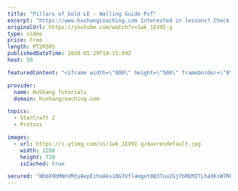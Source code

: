 ```yaml
---
title: "Pillars of Gold LE - Walling Guide PvT"
excerpt: "https://www.hushangcoaching.com Interested in lessons? Check out the website for more information ------------------------------------------------------------------------------------------------------- Want to support HuShang Tutorials directly? Patreon is a website where you can contribute a monthly"
originalUrl: https://youtube.com/watch?v=1wk_1EV9I-g
type: video
price: Free
length: PT2M30S
publishedDateTime: 2020-05-29T18:15:09Z
heat: 50

featuredContent: "<iframe width=\"800\" height=\"500\" frameborder=\"0\" src=\"https://www.youtube.com/embed/1wk_1EV9I-g\" allow=\"accelerometer; autoplay; encrypted-media; gyroscope; picture-in-picture\" allowfullscreen></iframe>"

provider:
  name: HuShang Tutorials
  domain: hushangcoaching.com

topics:
  - StarCraft 2
  - Protoss

images:
  - url: https://i.ytimg.com/vi/1wk_1EV9I-g/maxresdefault.jpg
    width: 1280
    height: 720
    isCached: true

secured: "NbbX9bMNnVM3yAepEihoAks1BG3Vfl4mget0Q3Tuu2Gj7bREMITLhaXKsW7RkwoiCbtw1ic9lhtV6sTvLGcjL39qMGaREOq7QMA+ASG4tRtZ2aGtWv8EQn/EWxU9RZARr7V3t+a2iRiiuEM5XYjq2nAynyaPROk1+PekggFQJ8dqg5iAHC+AqJ2XsVIwbv1fExWwuY5XFhZAjxgzmDiQddbs5fV1p+nQlvl3MuJpH39MCqk69oQ/jL8CBc2BoGVKC3jrRX83IB+t4z+0662EdxVM2WVswo513dAa0A//JLSXjxihgFAA77idIl59YVDEQskBFI0E+TZCbZcQr90SywwgIkA+pCA8VyWMKOo85gh+avGDSg5dNypPbpEsqXzh62OwtHddNfK3IKGeQcWd4miWDPidwzUyEP9uy7GqLNk=;zwu6zf3+Ud0ZOwEkdlVdSw=="
---
```


